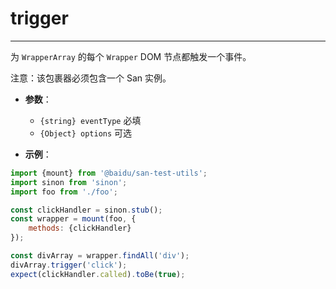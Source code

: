 # trigger
---

为 `WrapperArray` 的每个 `Wrapper` DOM 节点都触发一个事件。

注意：该包裹器必须包含一个 San 实例。

* **参数**：

    - `{string} eventType` 必填
    - `{Object} options` 可选

* **示例**：

```js
import {mount} from '@baidu/san-test-utils';
import sinon from 'sinon';
import foo from './foo';

const clickHandler = sinon.stub();
const wrapper = mount(foo, {
    methods: {clickHandler}
});

const divArray = wrapper.findAll('div');
divArray.trigger('click');
expect(clickHandler.called).toBe(true);
```
